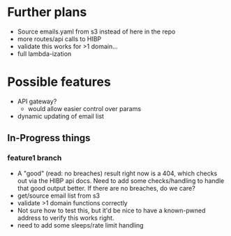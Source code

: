 # Further plans
- Source emails.yaml from s3 instead of here in the repo
- more routes/api calls to HIBP
- validate this works for >1 domain...
- full lambda-ization

# Possible features
- API gateway?
  - would allow easier control over params
- dynamic updating of email list

## In-Progress things
### feature1 branch
- A "good" (read: no breaches) result right now is a 404, which checks out via the HIBP api docs.  Need to add some checks/handling to handle that good output better.  If there are no breaches, do we care?  
- get/source email list from s3
- validate >1 domain functions correctly
- Not sure how to test this, but it'd be nice to have a known-pwned address to verify this works right. 
- need to add some sleeps/rate limit handling